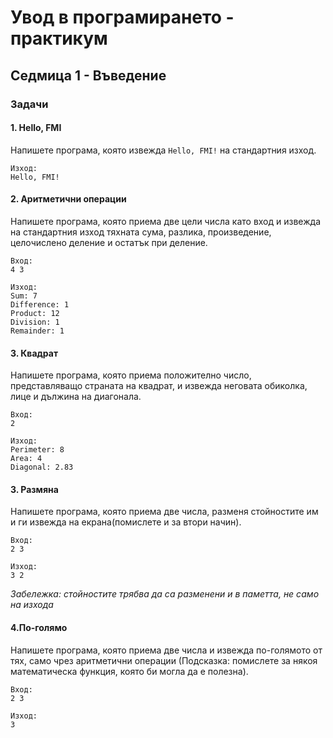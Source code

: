 # Увод в програмирането - практикум
## Седмица 1 - Въведение
### Задачи

#### 1. Hello, FMI
 Напишете програма, която извежда `Hello, FMI!` на стандартния изход.
```
Изход:
Hello, FMI!
```


#### 2. Аритметични операции
Напишете програма, която приема две цели числа като вход и извежда на стандартния изход тяхната сума, разлика, произведение, целочислено деление и остатък при деление.
```
Вход:
4 3 

Изход:
Sum: 7
Difference: 1
Product: 12
Division: 1
Remainder: 1
```

#### 3. Квадрат
Напишете програма, която приема положително число, представляващо страната на квадрат, и извежда неговата обиколка, лице и дължина на диагонала.
```
Вход:
2

Изход:
Perimeter: 8
Area: 4
Diagonal: 2.83
```

#### 3. Размяна
Напишете програма, която приема две числа, разменя стойностите им и ги извежда на екрана(помислете и за втори начин).
```
Вход:
2 3

Изход:
3 2
```
*Забележка: стойностите трябва да са разменени и в паметта, не само на изхода*

#### 4.По-голямо
Напишете програма, която приема две числа и извежда по-голямото от тях, само чрез аритметични операции (Подсказка: помислете за някоя математическа функция, която би могла да е полезна).
```
Вход:
2 3

Изход:
3
```
